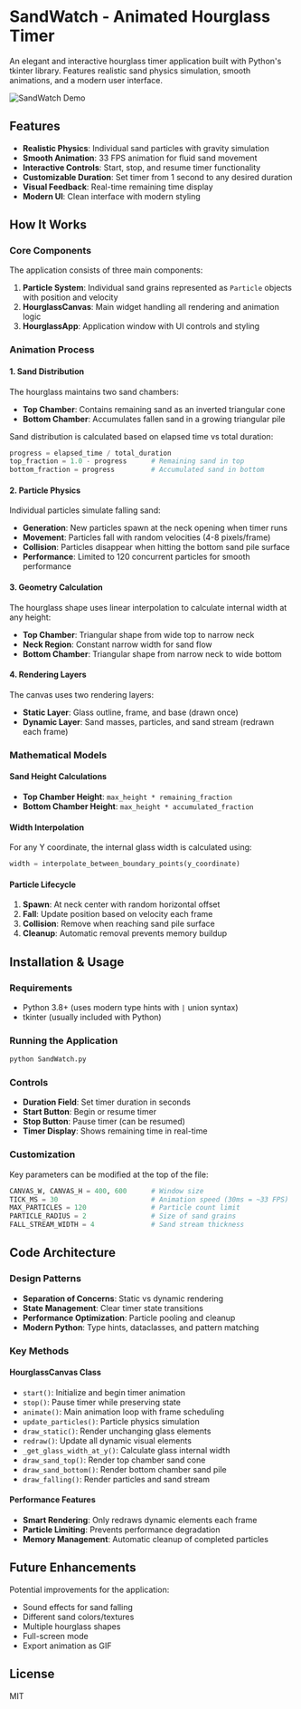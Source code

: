 # SandWatch - Animated Hourglass Timer

An elegant and interactive hourglass timer application built with Python's tkinter library. Features realistic sand physics simulation, smooth animations, and a modern user interface.

![SandWatch Demo](https://via.placeholder.com/400x600/111111/F5DEB3?text=Hourglass+Timer)

## Features

- **Realistic Physics**: Individual sand particles with gravity simulation
- **Smooth Animation**: 33 FPS animation for fluid sand movement
- **Interactive Controls**: Start, stop, and resume timer functionality
- **Customizable Duration**: Set timer from 1 second to any desired duration
- **Visual Feedback**: Real-time remaining time display
- **Modern UI**: Clean interface with modern styling

## How It Works

### Core Components

The application consists of three main components:

1. **Particle System**: Individual sand grains represented as `Particle` objects with position and velocity
2. **HourglassCanvas**: Main widget handling all rendering and animation logic
3. **HourglassApp**: Application window with UI controls and styling

### Animation Process

#### 1. Sand Distribution
The hourglass maintains two sand chambers:
- **Top Chamber**: Contains remaining sand as an inverted triangular cone
- **Bottom Chamber**: Accumulates fallen sand in a growing triangular pile

Sand distribution is calculated based on elapsed time vs total duration:
```python
progress = elapsed_time / total_duration
top_fraction = 1.0 - progress      # Remaining sand in top
bottom_fraction = progress         # Accumulated sand in bottom
```

#### 2. Particle Physics
Individual particles simulate falling sand:
- **Generation**: New particles spawn at the neck opening when timer runs
- **Movement**: Particles fall with random velocities (4-8 pixels/frame)
- **Collision**: Particles disappear when hitting the bottom sand pile surface
- **Performance**: Limited to 120 concurrent particles for smooth performance

#### 3. Geometry Calculation
The hourglass shape uses linear interpolation to calculate internal width at any height:
- **Top Chamber**: Triangular shape from wide top to narrow neck
- **Neck Region**: Constant narrow width for sand flow
- **Bottom Chamber**: Triangular shape from narrow neck to wide bottom

#### 4. Rendering Layers
The canvas uses two rendering layers:
- **Static Layer**: Glass outline, frame, and base (drawn once)
- **Dynamic Layer**: Sand masses, particles, and sand stream (redrawn each frame)

### Mathematical Models

#### Sand Height Calculations
- **Top Chamber Height**: `max_height * remaining_fraction`
- **Bottom Chamber Height**: `max_height * accumulated_fraction`

#### Width Interpolation
For any Y coordinate, the internal glass width is calculated using:
```python
width = interpolate_between_boundary_points(y_coordinate)
```

#### Particle Lifecycle
1. **Spawn**: At neck center with random horizontal offset
2. **Fall**: Update position based on velocity each frame  
3. **Collision**: Remove when reaching sand pile surface
4. **Cleanup**: Automatic removal prevents memory buildup

## Installation & Usage

### Requirements
- Python 3.8+ (uses modern type hints with `|` union syntax)
- tkinter (usually included with Python)

### Running the Application
```bash
python SandWatch.py
```

### Controls
- **Duration Field**: Set timer duration in seconds
- **Start Button**: Begin or resume timer
- **Stop Button**: Pause timer (can be resumed)
- **Timer Display**: Shows remaining time in real-time

### Customization
Key parameters can be modified at the top of the file:
```python
CANVAS_W, CANVAS_H = 400, 600      # Window size
TICK_MS = 30                       # Animation speed (30ms = ~33 FPS)
MAX_PARTICLES = 120                # Particle count limit
PARTICLE_RADIUS = 2                # Size of sand grains
FALL_STREAM_WIDTH = 4              # Sand stream thickness
```

## Code Architecture

### Design Patterns
- **Separation of Concerns**: Static vs dynamic rendering
- **State Management**: Clear timer state transitions
- **Performance Optimization**: Particle pooling and cleanup
- **Modern Python**: Type hints, dataclasses, and pattern matching

### Key Methods

#### HourglassCanvas Class
- `start()`: Initialize and begin timer animation
- `stop()`: Pause timer while preserving state
- `animate()`: Main animation loop with frame scheduling
- `update_particles()`: Particle physics simulation
- `draw_static()`: Render unchanging glass elements
- `redraw()`: Update all dynamic visual elements
- `_get_glass_width_at_y()`: Calculate glass internal width
- `draw_sand_top()`: Render top chamber sand cone
- `draw_sand_bottom()`: Render bottom chamber sand pile  
- `draw_falling()`: Render particles and sand stream

#### Performance Features
- **Smart Rendering**: Only redraws dynamic elements each frame
- **Particle Limiting**: Prevents performance degradation
- **Memory Management**: Automatic cleanup of completed particles

## Future Enhancements

Potential improvements for the application:
- Sound effects for sand falling
- Different sand colors/textures
- Multiple hourglass shapes
- Full-screen mode
- Export animation as GIF

## License
MIT